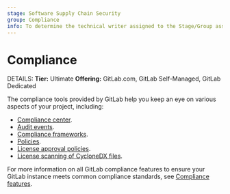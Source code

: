 ```yaml
---
stage: Software Supply Chain Security
group: Compliance
info: To determine the technical writer assigned to the Stage/Group associated with this page, see https://handbook.gitlab.com/handbook/product/ux/technical-writing/#assignments
---
```


# Compliance

DETAILS:
**Tier:** Ultimate
**Offering:** GitLab.com, GitLab Self-Managed, GitLab Dedicated

The compliance tools provided by GitLab help you keep an eye on various aspects of your project, including:

- [Compliance center](compliance_center/index.md).
- [Audit events](audit_events.md).
- [Compliance frameworks](../group/compliance_frameworks.md).
- [Policies](../application_security/policies/index.md).
- [License approval policies](license_approval_policies.md).
- [License scanning of CycloneDX files](license_scanning_of_cyclonedx_files/index.md).

For more information on all GitLab compliance features to ensure your GitLab instance meets common compliance standards, see
[Compliance features](../../administration/compliance.md).
